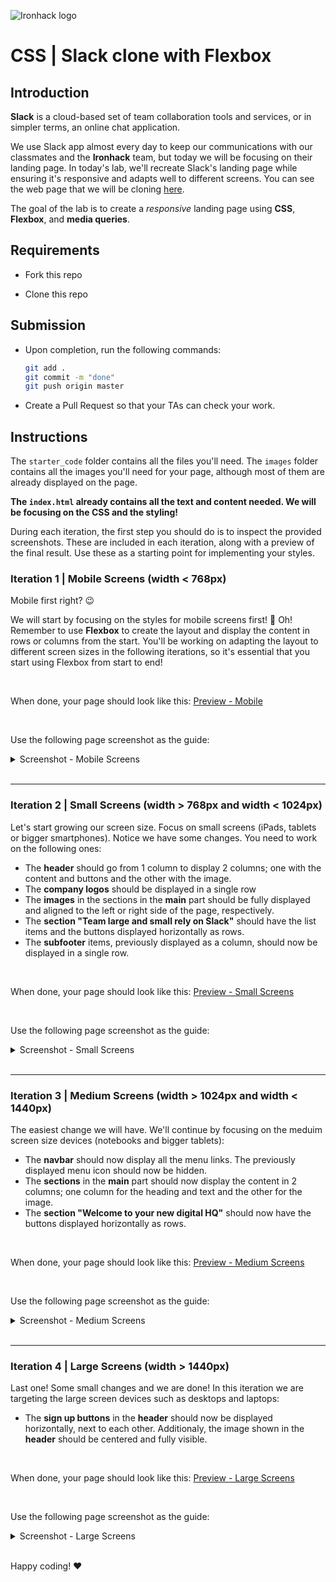 ![Ironhack logo](https://user-images.githubusercontent.com/23629340/40541063-a07a0a8a-601a-11e8-91b5-2f13e4e6b441.png)

# CSS | Slack clone with Flexbox

## Introduction

**Slack** is a cloud-based set of team collaboration tools and services, or in simpler terms, an online chat application.

We use Slack app almost every day to keep our communications with our classmates and the **Ironhack** team, but today we will be focusing on their landing page. In today's lab, we'll recreate Slack's landing page while ensuring it's responsive and adapts well to different screens. You can see the web page that we will be cloning [here](https://www.figma.com/proto/k77VYVA70WcPYRLvg4QmIf/LAB-CSS-Slack-Clone?node-id=125%3A3&scaling=scale-down-width&page-id=125%3A2&starting-point-node-id=125%3A3&hide-ui=1).



The goal of the lab is to create a *responsive* landing page using **CSS**, **Flexbox**, and **media queries**.




## Requirements

- Fork this repo

- Clone this repo

  

## Submission

- Upon completion, run the following commands:

  ```bash
  git add .
  git commit -m "done"
  git push origin master
  ```

- Create a Pull Request so that your TAs can check your work.



## Instructions

The `starter_code` folder contains all the files you'll need. The `images` folder contains all the images you'll need for your page, although most of them are already displayed on the page.



**The `index.html` already contains all the text and content needed.  We will be focusing on the CSS and the styling!**



During each iteration, the first step you should do is to inspect the provided screenshots. These are included in each iteration, along with a preview of the final result. Use these as a starting point for implementing your styles.



<!--

## Iteration 0 | Introduction to Figma

The first step during every iteration will be to inspect the design files. These were created using Figma are usually handed of to developers by designers. [Figma](https://www.figma.com/) is a web-based UI (User Interface) design tool, used for creating design prototypes for websites and applications.

Figma is great because it allows designers and developers to collaborate on projects while also making it simple to share and preview the web page designs.

When you begin working as a developer, it is very likely that your team will use Figma to handoff the designs of the features you will be asked to create. We're going to assume you've never seen Figma before, so don't worry. The following short videos should get you up to speed:

- [What is Figma?](https://www.youtube.com/watch?v=_d8GG2QZYAM)

- [Figma for Frontend developers [ in 5 minutes ]](https://www.youtube.com/watch?v=hbN9RGcQFNU)

-->



### Iteration 1 | Mobile Screens (width < 768px)

Mobile first right? :wink: 

We will start by focusing on the styles for mobile screens first! 📱 Oh! Remember to use **Flexbox** to create the layout and display the content in rows or columns from the start. You'll be working on adapting the layout to different screen sizes in the following iterations, so it's essential that you start using Flexbox from start to end!



<br>

When done, your page should look like this: [Preview - Mobile](https://www.figma.com/proto/k77VYVA70WcPYRLvg4QmIf/LAB-CSS-Slack-Clone?node-id=68%3A2762&scaling=scale-down&page-id=68%3A2761&starting-point-node-id=68%3A2762&show-proto-sidebar=1&hide-ui=1)



<br>

Use the following page screenshot as the guide:

<details>
  <summary>Screenshot - Mobile Screens</summary>
  <img src="https://education-team-2020.s3.eu-west-1.amazonaws.com/web-dev/m1/lab-flexbox-slack/Home+Page+-+420px.png" />
  <br/>

  [Back to top](#iteration-1--mobile-screens-width--768px)
</details>





<!--

You can inspect the page styles here:

[Figma file - Mobile]()

-->



<br>



----




### Iteration 2 | Small Screens (width > 768px and width < 1024px)

Let's start growing our screen size. Focus on small screens (iPads, tablets or bigger smartphones). Notice we have some changes. You need to work on the following ones: 

- The **header** should go from 1 column to display 2 columns; one with the content and buttons and the other with the image.
- The **company logos** should be displayed in a single row
- The **images** in the sections in the **main** part should be fully displayed and aligned to the left or right side of the page, respectively.
- The **section "Team large and small rely on Slack"** should have the list items and the buttons displayed horizontally as rows.
- The **subfooter** items, previously displayed as a column, should now be displayed in a single row.



<br>

When done, your page should look like this: [Preview - Small Screens](https://www.figma.com/proto/k77VYVA70WcPYRLvg4QmIf/LAB-CSS-Slack-Clone?node-id=49%3A1508&scaling=scale-down&page-id=68%3A2976&starting-point-node-id=49%3A1508&hide-ui=1)



<br>

Use the following page screenshot as the guide:

<details>
  <summary>Screenshot - Small Screens</summary>
  <img src="https://education-team-2020.s3.eu-west-1.amazonaws.com/web-dev/m1/lab-flexbox-slack/Home+Page+-+768px.png" />
  <br/>

  [Back to top](#iteration-2--small-screens-width--768px-and-width--1024px)
</details>



<!--

You can inspect the page styles here:

[Figma file - Small Screens]()

-->





<br>



----



### Iteration 3 | Medium Screens (width > 1024px and width < 1440px)

The easiest change we will have. We'll continue by focusing on the meduim screen size devices (notebooks and bigger tablets):



- The **navbar** should now display all the menu links. The previously displayed menu icon should now be hidden.
- The **sections** in the **main** part should now display the content in 2 columns; one column for the heading and text and the other for the image.
- The **section "Welcome to your new digital HQ"** should now have the buttons displayed horizontally as rows.



<br>

When done, your page should look like this: [Preview - Medium Screens](https://www.figma.com/proto/k77VYVA70WcPYRLvg4QmIf/LAB-CSS-Slack-Clone?node-id=49%3A2159&scaling=scale-down&page-id=68%3A2977&starting-point-node-id=49%3A2159&hide-ui=1)



<br>

Use the following page screenshot as the guide:

<details>
  <summary>Screenshot - Medium Screens</summary>
  <img src="https://education-team-2020.s3.eu-west-1.amazonaws.com/web-dev/m1/lab-flexbox-slack/Home+Page+-+1024px.png" />
  <br/>

  [Back to top](#iteration-3--medium-screens-width--1024px-and-width--1440px)
</details>



<!--

You can inspect the page styles here:

[Figma file - Medium Screens]()

-->



<br>



----




### Iteration 4 | Large Screens (width > 1440px)

Last one! Some small changes and we are done! In this iteration we are targeting the large screen devices such as desktops and laptops:

- The **sign up buttons** in the **header** should now be displayed horizontally, next to each other. Additionaly, the image shown in the **header** should be centered and fully visible.

  

<br>

When done, your page should look like this: [Preview - Large Screens](https://www.figma.com/proto/k77VYVA70WcPYRLvg4QmIf/LAB-CSS-Slack-Clone?node-id=49%3A2489&scaling=scale-down&page-id=68%3A2978&starting-point-node-id=49%3A2489&hide-ui=1)



<br>

Use the following page screenshot as the guide:

<details>
  <summary>Screenshot - Large Screens</summary>
  <img src="https://education-team-2020.s3.eu-west-1.amazonaws.com/web-dev/m1/lab-flexbox-slack/Home+Page+-+1440px.png" />
  <br/>


  [Back to top](#iteration-4--large-screens-width--1440px)

</details>



<!--

You can inspect the page styles here: [Figma file - Large Screens]()

-->



<br />



Happy coding! ❤️
